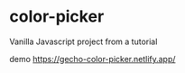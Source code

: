 # color-picker
Vanilla Javascript project from a tutorial

demo https://gecho-color-picker.netlify.app/
